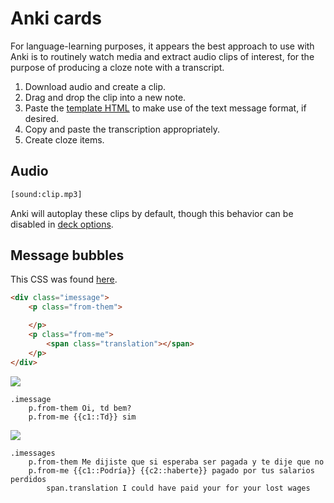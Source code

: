# Anki cards

For language-learning purposes, it appears the best approach to use with Anki is to routinely watch media and extract audio clips of interest, for the purpose of producing a cloze note with a transcript.

1. Download audio and create a clip.
2. Drag and drop the clip into a new note.
3. Paste the [template HTML](#message-bubbles) to make use of the text message format, if desired.
4. Copy and paste the transcription appropriately.
5. Create cloze items.

## Audio

```html
[sound:clip.mp3]
```

Anki will autoplay these clips by default, though this behavior can be disabled in [deck options](https://docs.ankiweb.net/deck-options.html#audio).

## Message bubbles

This CSS was found [here](https://codepen.io/AllThingsSmitty/pen/jommGQ).

```html title="Basic pattern"
<div class="imessage">
    <p class="from-them">

    </p>
    <p class="from-me">
        <span class="translation"></span>
    </p>
</div>
```

![](oi.png)

```pug
.imessage
    p.from-them Oi, td bem?
    p.from-me {{c1::Td}} sim
```

![](translation.png)

```pug
.imessages
    p.from-them Me dijiste que si esperaba ser pagada y te dije que no
    p.from-me {{c1::Podría}} {{c2::haberte}} pagado por tus salarios perdidos 
        span.translation I could have paid your for your lost wages
```